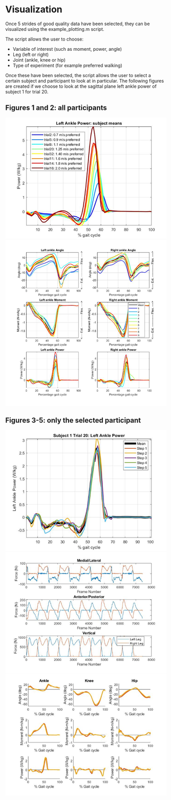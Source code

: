 # Visualization #

Once 5 strides of good quality data have been selected, they can be visualized using the example_plotting.m script. 

The script allows the user to choose:
 * Variable of interest (such as moment, power, angle)
 * Leg (left or right)
 * Joint (ankle, knee or hip)
 * Type of experiment (for example preferred walking)

Once these have been selected, the script allows the user to select a certain subject and participant to look at in particular.
The following figures are created if we choose to look at the sagittal plane left ankle power of subject 1 for trial 20.

## Figures 1 and 2: all participants ##
![picture](Fig1.jpg)
![picture](Fig2.jpg)

## Figures 3-5: only the selected participant ##
![picture](Fig3.jpg)
![picture](Fig4.jpg)
![picture](Fig5.jpg)
